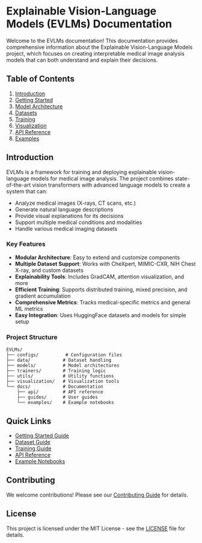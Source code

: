 # Explainable Vision-Language Models (EVLMs) Documentation

Welcome to the EVLMs documentation! This documentation provides comprehensive information about the Explainable Vision-Language Models project, which focuses on creating interpretable medical image analysis models that can both understand and explain their decisions.

## Table of Contents

1. [Introduction](#introduction)
2. [Getting Started](guides/getting_started.md)
3. [Model Architecture](guides/model_architecture.md)
4. [Datasets](guides/datasets.md)
5. [Training](guides/training.md)
6. [Visualization](guides/visualization.md)
7. [API Reference](api/README.md)
8. [Examples](examples/README.md)

## Introduction

EVLMs is a framework for training and deploying explainable vision-language models for medical image analysis. The project combines state-of-the-art vision transformers with advanced language models to create a system that can:

- Analyze medical images (X-rays, CT scans, etc.)
- Generate natural language descriptions
- Provide visual explanations for its decisions
- Support multiple medical conditions and modalities
- Handle various medical imaging datasets

### Key Features

- **Modular Architecture**: Easy to extend and customize components
- **Multiple Dataset Support**: Works with CheXpert, MIMIC-CXR, NIH Chest X-ray, and custom datasets
- **Explainability Tools**: Includes GradCAM, attention visualization, and more
- **Efficient Training**: Supports distributed training, mixed precision, and gradient accumulation
- **Comprehensive Metrics**: Tracks medical-specific metrics and general ML metrics
- **Easy Integration**: Uses HuggingFace datasets and models for simple setup

### Project Structure

```
EVLMs/
├── configs/          # Configuration files
├── data/            # Dataset handling
├── models/          # Model architectures
├── trainers/        # Training logic
├── utils/           # Utility functions
├── visualization/   # Visualization tools
└── docs/            # Documentation
    ├── api/         # API reference
    ├── guides/      # User guides
    └── examples/    # Example notebooks
```

## Quick Links

- [Getting Started Guide](guides/getting_started.md)
- [Dataset Guide](guides/datasets.md)
- [Training Guide](guides/training.md)
- [API Reference](api/README.md)
- [Example Notebooks](examples/README.md)

## Contributing

We welcome contributions! Please see our [Contributing Guide](guides/contributing.md) for details.

## License

This project is licensed under the MIT License - see the [LICENSE](../LICENSE) file for details. 